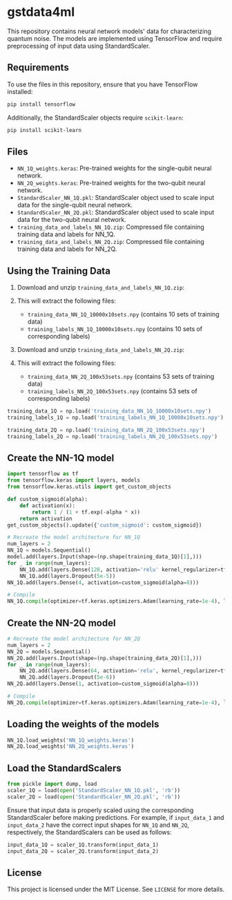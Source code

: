 # gstdata4ml

This repository contains neural network models' data for characterizing quantum noise. The models are implemented using TensorFlow and require preprocessing of input data using StandardScaler.

## Requirements

To use the files in this repository, ensure that you have TensorFlow installed:

```bash
pip install tensorflow
```

Additionally, the StandardScaler objects require `scikit-learn`:

```bash
pip install scikit-learn
```

## Files

- `NN_1Q_weights.keras`: Pre-trained weights for the single-qubit neural network.
- `NN_2Q_weights.keras`: Pre-trained weights for the two-qubit neural network.
- `StandardScaler_NN_1Q.pkl`: StandardScaler object used to scale input data for the single-qubit neural network.
- `StandardScaler_NN_2Q.pkl`: StandardScaler object used to scale input data for the two-qubit neural network.
- `training_data_and_labels_NN_1Q.zip`: Compressed file containing training data and labels for NN_1Q.
- `training_data_and_labels_NN_2Q.zip`: Compressed file containing training data and labels for NN_2Q.

## Using the Training Data

1. Download and unzip `training_data_and_labels_NN_1Q.zip`:
2. This will extract the following files:
   - `training_data_NN_1Q_10000x10sets.npy` (contains 10 sets of training data)
   - `training_labels_NN_1Q_10000x10sets.npy` (contains 10 sets of corresponding labels)

3. Download and unzip `training_data_and_labels_NN_2Q.zip`:
4. This will extract the following files:
   - `training_data_NN_2Q_100x53sets.npy` (contains 53 sets of training data)
   - `training_labels_NN_2Q_100x53sets.npy` (contains 53 sets of corresponding labels)


```python
training_data_1Q = np.load('training_data_NN_1Q_10000x10sets.npy')
training_labels_1Q = np.load('training_labels_NN_1Q_10000x10sets.npy')

training_data_2Q = np.load('training_data_NN_2Q_100x53sets.npy')
training_labels_2Q = np.load('training_labels_NN_2Q_100x53sets.npy')

```

## Create the NN-1Q model
```python
import tensorflow as tf
from tensorflow.keras import layers, models
from tensorflow.keras.utils import get_custom_objects

def custom_sigmoid(alpha):
    def activation(x):
        return 1 / (1 + tf.exp(-alpha * x))
    return activation
get_custom_objects().update({'custom_sigmoid': custom_sigmoid})

# Recreate the model architecture for NN_1Q
num_layers = 2
NN_1Q = models.Sequential()
model.add(layers.Input(shape=(np.shape(training_data_1Q)[1],)))
for _ in range(num_layers):
    NN_1Q.add(layers.Dense(128, activation='relu' kernel_regularizer=tf.keras.regularizers.l2(5e-5)))
    NN_1Q.add(layers.Dropout(5e-5))
NN_1Q.add(layers.Dense(4, activation=custom_sigmoid(alpha=8)))

# Compile
NN_1Q.compile(optimizer=tf.keras.optimizers.Adam(learning_rate=1e-4), loss='mean_squared_error', metrics=['mae'])
```

## Create the NN-2Q model
```python
# Recreate the model architecture for NN_2Q
num_layers = 2
NN_2Q = models.Sequential()
NN_2Q.add(layers.Input(shape=(np.shape(training_data_2Q)[1],)))
for _ in range(num_layers):
    NN_2Q.add(layers.Dense(64, activation='relu', kernel_regularizer=tf.keras.regularizers.l2(5e-6)))
    NN_2Q.add(layers.Dropout(5e-6))
NN_2Q.add(layers.Dense(1, activation=custom_sigmoid(alpha=8)))

# Compile
NN_2Q.compile(optimizer=tf.keras.optimizers.Adam(learning_rate=1e-4), loss='mean_squared_error', metrics=['mae'])

```

## Loading the weights of the models
```python
NN_1Q.load_weights('NN_1Q_weights.keras')
NN_2Q.load_weights('NN_2Q_weights.keras')
```

## Load the StandardScalers
```python
from pickle import dump, load
scaler_1Q = load(open('StandardScaler_NN_1Q.pkl', 'rb'))
scaler_2Q = load(open('StandardScaler_NN_2Q.pkl', 'rb'))

```

Ensure that input data is properly scaled using the corresponding StandardScaler before making predictions. 
For example, if `input_data_1` and `input_data_2` have the correct input shapes for `NN_1Q` and `NN_2Q`, respectively, the StandardScalers can be used as follows:
```python
input_data_1Q = scaler_1Q.transform(input_data_1)
input_data_2Q = scaler_2Q.transform(input_data_2)
```

## License

This project is licensed under the MIT License. See `LICENSE` for more details.
